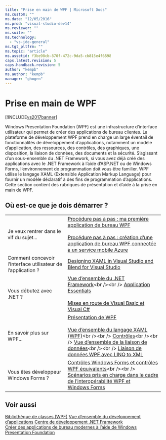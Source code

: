 ```yaml
---
title: "Prise en main de WPF | Microsoft Docs"
ms.custom: ""
ms.date: "12/05/2016"
ms.prod: "visual-studio-dev14"
ms.reviewer: ""
ms.suite: ""
ms.technology: 
  - "vs-ide-general"
ms.tgt_pltfrm: ""
ms.topic: "article"
ms.assetid: f3be98cb-870f-472c-9da5-cb815e4f6598
caps.latest.revision: 5
caps.handback.revision: 5
author: "kempb"
ms.author: "kempb"
manager: "ghogen"
---
```

# Prise en main de WPF
[!INCLUDE[vs2017banner](../code-quality/includes/vs2017banner.md)]

Windows Presentation Foundation \(WPF\) est une infrastructure d’interface utilisateur qui permet de créer des applications de bureau clientes. La plateforme de développement WPF prend en charge un large éventail de fonctionnalités de développement d’applications, notamment un modèle d’application, des ressources, des contrôles, des graphiques, une disposition, la liaison de données, des documents et la sécurité. S’agissant d’un sous\-ensemble du .NET Framework, si vous avez déjà créé des applications avec le .NET Framework à l’aide d’ASP.NET ou de Windows Forms, l’environnement de programmation doit vous être familier. WPF utilise le langage XAML \(Extensible Application Markup Language\) pour fournir un modèle déclaratif à des fins de programmation d’applications. Cette section contient des rubriques de présentation et d’aide à la prise en main de WPF.  
  
## Où est\-ce que je dois démarrer ?  
  
|||  
|-|-|  
|Je veux rentrer dans le vif du sujet...|[Procédure pas à pas : ma première application de bureau WPF](../designers/walkthrough-my-first-wpf-desktop-application2.md)<br /><br /> [Procédure pas à pas : création d’une application de bureau WPF connectée à un service mobile Azure](../Topic/Walkthrough:%20Create%20a%20WPF%20Desktop%20Application%20connected%20to%20an%20Azure%20Mobile%20Service.md)|  
|Comment concevoir l’interface utilisateur de l’application ?|[Designing XAML in Visual Studio and Blend for Visual Studio](../designers/designing-xaml-in-visual-studio.md)|  
|Vous débutez avec .NET ?|[Vue d’ensemble du .NET Framework](https://msdn.microsoft.com/en-us/library/zw4w595w\(v=vs.140\).aspx)<br /><br /> [Application Essentials](../Topic/.NET%20Framework%20Application%20Essentials.md)<br /><br /> [Mises en route de Visual Basic et Visual C\#](https://msdn.microsoft.com/en-us/library/dd492171\(v=vs.140\).aspx)|  
|En savoir plus sur WPF...|[Présentation de WPF](../designers/introduction-to-wpf.md)<br /><br /> [Vue d’ensemble du langage XAML \(WPF\)](https://msdn.microsoft.com/en-us/library/ms752059\(v=vs.100\).aspx)<br /><br /> [Contrôles](https://msdn.microsoft.com/en-us/library/bb613551\(v=vs.100\).aspx)<br /><br /> [Vue d’ensemble de la liaison de données](https://msdn.microsoft.com/en-us/library/ms752347\(v=vs.100\).aspx)<br /><br /> [Liaison de données WPF avec LINQ to XML](../designers/wpf-data-binding-with-linq-to-xml.md)|  
|Vous êtes développeur Windows Forms ?|[Contrôles Windows Forms et contrôles WPF équivalents](https://msdn.microsoft.com/en-us/library/ms750559\(v=vs.100\).aspx)<br /><br /> [Scénarios pris en charge dans le cadre de l’interopérabilité WPF et Windows Forms](https://msdn.microsoft.com/en-us/library/ms751797\(v=vs.100\).aspx)|  
  
## Voir aussi  
 [Bibliothèque de classes \(WPF\)](https://msdn.microsoft.com/en-us/library/ms753307\(v=vs.100\).aspx)   
 [Vue d’ensemble du développement d’applications](https://msdn.microsoft.com/en-us/library/bb613549\(v=vs.100\).aspx)   
 [Centre de développement .NET Framework](http://go.microsoft.com/fwlink/?LinkId=187437)   
 [Créer des applications de bureau modernes à l’aide de Windows Presentation Foundation](../designers/create-modern-desktop-applications-with-windows-presentation-foundation.md)